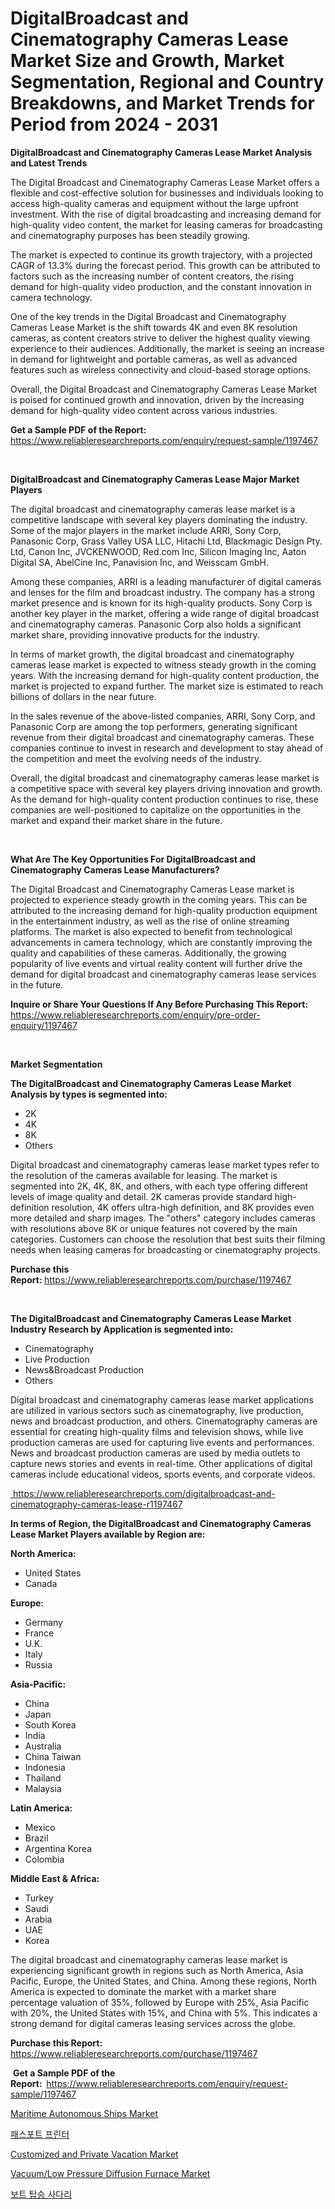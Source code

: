 <p><h1>DigitalBroadcast and Cinematography Cameras Lease Market Size and Growth, Market Segmentation, Regional and Country Breakdowns, and Market Trends for Period from 2024 -  2031</h1></p><p><strong>DigitalBroadcast and Cinematography Cameras Lease Market Analysis and Latest Trends</strong></p>
<p><p>The Digital Broadcast and Cinematography Cameras Lease Market offers a flexible and cost-effective solution for businesses and individuals looking to access high-quality cameras and equipment without the large upfront investment. With the rise of digital broadcasting and increasing demand for high-quality video content, the market for leasing cameras for broadcasting and cinematography purposes has been steadily growing.</p><p>The market is expected to continue its growth trajectory, with a projected CAGR of 13.3% during the forecast period. This growth can be attributed to factors such as the increasing number of content creators, the rising demand for high-quality video production, and the constant innovation in camera technology.</p><p>One of the key trends in the Digital Broadcast and Cinematography Cameras Lease Market is the shift towards 4K and even 8K resolution cameras, as content creators strive to deliver the highest quality viewing experience to their audiences. Additionally, the market is seeing an increase in demand for lightweight and portable cameras, as well as advanced features such as wireless connectivity and cloud-based storage options.</p><p>Overall, the Digital Broadcast and Cinematography Cameras Lease Market is poised for continued growth and innovation, driven by the increasing demand for high-quality video content across various industries.</p></p>
<p><strong>Get a Sample PDF of the Report:&nbsp;</strong> <a href="https://www.reliableresearchreports.com/enquiry/request-sample/1197467">https://www.reliableresearchreports.com/enquiry/request-sample/1197467</a></p>
<p>&nbsp;</p>
<p><strong>DigitalBroadcast and Cinematography Cameras Lease Major Market Players</strong></p>
<p><p>The digital broadcast and cinematography cameras lease market is a competitive landscape with several key players dominating the industry. Some of the major players in the market include ARRI, Sony Corp, Panasonic Corp, Grass Valley USA LLC, Hitachi Ltd, Blackmagic Design Pty. Ltd, Canon Inc, JVCKENWOOD, Red.com Inc, Silicon Imaging Inc, Aaton Digital SA, AbelCine Inc, Panavision Inc, and Weisscam GmbH.</p><p>Among these companies, ARRI is a leading manufacturer of digital cameras and lenses for the film and broadcast industry. The company has a strong market presence and is known for its high-quality products. Sony Corp is another key player in the market, offering a wide range of digital broadcast and cinematography cameras. Panasonic Corp also holds a significant market share, providing innovative products for the industry.</p><p>In terms of market growth, the digital broadcast and cinematography cameras lease market is expected to witness steady growth in the coming years. With the increasing demand for high-quality content production, the market is projected to expand further. The market size is estimated to reach billions of dollars in the near future.</p><p>In the sales revenue of the above-listed companies, ARRI, Sony Corp, and Panasonic Corp are among the top performers, generating significant revenue from their digital broadcast and cinematography cameras. These companies continue to invest in research and development to stay ahead of the competition and meet the evolving needs of the industry.</p><p>Overall, the digital broadcast and cinematography cameras lease market is a competitive space with several key players driving innovation and growth. As the demand for high-quality content production continues to rise, these companies are well-positioned to capitalize on the opportunities in the market and expand their market share in the future.</p></p>
<p>&nbsp;</p>
<p><strong>What Are The Key Opportunities For DigitalBroadcast and Cinematography Cameras Lease Manufacturers?</strong></p>
<p><p>The Digital Broadcast and Cinematography Cameras Lease market is projected to experience steady growth in the coming years. This can be attributed to the increasing demand for high-quality production equipment in the entertainment industry, as well as the rise of online streaming platforms. The market is also expected to benefit from technological advancements in camera technology, which are constantly improving the quality and capabilities of these cameras. Additionally, the growing popularity of live events and virtual reality content will further drive the demand for digital broadcast and cinematography cameras lease services in the future.</p></p>
<p><strong>Inquire or Share Your Questions If Any Before Purchasing This Report:</strong> <a href="https://www.reliableresearchreports.com/enquiry/pre-order-enquiry/1197467">https://www.reliableresearchreports.com/enquiry/pre-order-enquiry/1197467</a></p>
<p>&nbsp;</p>
<p><strong>Market Segmentation</strong></p>
<p><strong>The DigitalBroadcast and Cinematography Cameras Lease Market Analysis by types is segmented into:</strong></p>
<p><ul><li>2K</li><li>4K</li><li>8K</li><li>Others</li></ul></p>
<p><p>Digital broadcast and cinematography cameras lease market types refer to the resolution of the cameras available for leasing. The market is segmented into 2K, 4K, 8K, and others, with each type offering different levels of image quality and detail. 2K cameras provide standard high-definition resolution, 4K offers ultra-high definition, and 8K provides even more detailed and sharp images. The "others" category includes cameras with resolutions above 8K or unique features not covered by the main categories. Customers can choose the resolution that best suits their filming needs when leasing cameras for broadcasting or cinematography projects.</p></p>
<p><strong>Purchase this Report:&nbsp;</strong><a href="https://www.reliableresearchreports.com/purchase/1197467">https://www.reliableresearchreports.com/purchase/1197467</a></p>
<p>&nbsp;</p>
<p><strong>The DigitalBroadcast and Cinematography Cameras Lease Market Industry Research by Application is segmented into:</strong></p>
<p><ul><li>Cinematography</li><li>Live Production</li><li>News&Broadcast Production</li><li>Others</li></ul></p>
<p><p>Digital broadcast and cinematography cameras lease market applications are utilized in various sectors such as cinematography, live production, news and broadcast production, and others. Cinematography cameras are essential for creating high-quality films and television shows, while live production cameras are used for capturing live events and performances. News and broadcast production cameras are used by media outlets to capture news stories and events in real-time. Other applications of digital cameras include educational videos, sports events, and corporate videos.</p></p>
<p><a href="https://www.reliableresearchreports.com/digitalbroadcast-and-cinematography-cameras-lease-r1197467">&nbsp;https://www.reliableresearchreports.com/digitalbroadcast-and-cinematography-cameras-lease-r1197467</a></p>
<p><strong>In terms of Region, the DigitalBroadcast and Cinematography Cameras Lease Market Players available by Region are:</strong></p>
<p>
    <p> <strong> North America: </strong>
        <ul>
            <li>United States</li>
            <li>Canada</li>
        </ul>
        </p> 
    <p> <strong> Europe: </strong>
        <ul>
            <li>Germany</li>
            <li>France</li>
            <li>U.K.</li>
            <li>Italy</li>
            <li>Russia</li>
        </ul>
        </p> 
    <p> <strong> Asia-Pacific: </strong>
        <ul>
            <li>China</li>
            <li>Japan</li>
            <li>South Korea</li>
            <li>India</li>
            <li>Australia</li>
            <li>China Taiwan</li>
            <li>Indonesia</li>
            <li>Thailand</li>
            <li>Malaysia</li>
        </ul>
        </p> 
    <p> <strong> Latin America: </strong>
        <ul>
            <li>Mexico</li>
            <li>Brazil</li>
            <li>Argentina Korea</li>
            <li>Colombia</li>
        </ul>
        </p> 
    <p> <strong> Middle East & Africa: </strong>
        <ul>
            <li>Turkey</li>
            <li>Saudi</li>
            <li>Arabia</li>
            <li>UAE</li>
            <li>Korea</li>
        </ul>
    </p>
    </p>
<p><p>The digital broadcast and cinematography cameras lease market is experiencing significant growth in regions such as North America, Asia Pacific, Europe, the United States, and China. Among these regions, North America is expected to dominate the market with a market share percentage valuation of 35%, followed by Europe with 25%, Asia Pacific with 20%, the United States with 15%, and China with 5%. This indicates a strong demand for digital cameras leasing services across the globe.</p></p>
<p><strong>Purchase this Report: </strong><a href="https://www.reliableresearchreports.com/purchase/1197467">https://www.reliableresearchreports.com/purchase/1197467</a></p>
<p>&nbsp;<strong>Get a Sample PDF of the Report:&nbsp;&nbsp;</strong><a href="https://www.reliableresearchreports.com/enquiry/request-sample/1197467">https://www.reliableresearchreports.com/enquiry/request-sample/1197467</a></p>
<p><strong></strong></p>
<p><p><a href="https://www.linkedin.com/pulse/maritime-autonomous-ships-market-competitive-analysis-trends-forecast-jztte?trackingId=nyoKPBG%2B%2FM9zaiviRezV3Q%3D%3D">Maritime Autonomous Ships Market</a></p><p><a href="https://medium.com/@edenger98079sgb/%EC%97%AC%EA%B6%8C-%ED%94%84%EB%A6%B0%ED%84%B0-%EC%8B%9C%EC%9E%A5-%EC%A1%B0%EC%82%AC-%EB%B3%B4%EA%B3%A0%EC%84%9C-%EA%B7%B8-%EC%97%AD%EC%82%AC-%EB%B0%8F-2024%EB%85%84%EB%B6%80%ED%84%B0-2031%EB%85%84%EA%B9%8C%EC%A7%80%EC%9D%98-%EC%98%88%EC%B8%A1-f58557fc97a4">패스포트 프린터</a></p><p><a href="https://github.com/RichRobinson5/Market-Research-Report-List-5/blob/main/customized-and-private-vacation-market.md">Customized and Private Vacation Market</a></p><p><a href="https://www.linkedin.com/pulse/vacuumlow-pressure-diffusion-furnace-market-size-trends-complete-arebe?trackingId=IQR5ZQ%2F2iQ8%2B2tcTC%2BYQCQ%3D%3D">Vacuum/Low Pressure Diffusion Furnace Market</a></p><p><a href="https://medium.com/@delaneywill28/%EB%B3%B4%ED%8A%B8-%ED%83%91%EC%8A%B9%EC%9A%A9-%EC%82%AC%EB%8B%A4%EB%A6%AC-%EC%8B%9C%EC%9E%A5%EC%9D%80-%EC%8B%9C%EC%9E%A5-%EC%A0%90%EC%9C%A0%EC%9C%A8-%EC%8B%9C%EC%9E%A5-%EB%8F%99%ED%96%A5-%EB%B0%8F-%EC%8B%9C%EC%9E%A5-%EC%84%B1%EC%9E%A5%EC%97%90-%EB%8C%80%ED%95%9C-%EC%A0%95%EB%B3%B4%EB%A5%BC-%EC%A0%9C%EA%B3%B5%ED%95%A9%EB%8B%88%EB%8B%A4-72278bf8375a">보트 탑승 사다리</a></p></p>